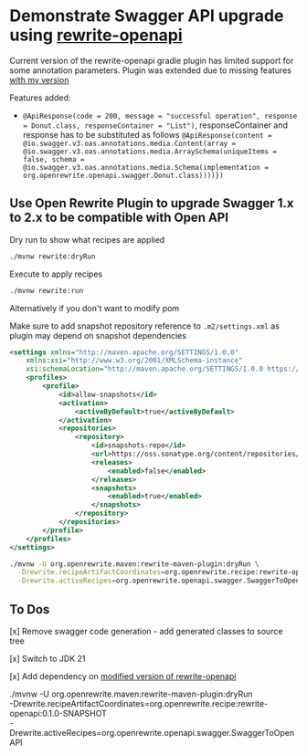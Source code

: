 # Demonstrate Swagger API upgrade using [rewrite-openapi](https://github.com/openrewrite/rewrite-openapi)

Current version of the rewrite-openapi gradle plugin has limited support for some annotation parameters.
Plugin was extended due to missing features [with my version](https://github.com/poprygun/rewrite-openapi)

Features added:

- `@ApiResponse(code = 200, message = "successful operation", response = Donut.class, responseContainer = "List")`, responseContainer
  and response has to be substituted as follows `@ApiResponse(content = @io.swagger.v3.oas.annotations.media.Content(array = @io.swagger.v3.oas.annotations.media.ArraySchema(uniqueItems = false, schema = @io.swagger.v3.oas.annotations.media.Schema(implementation = org.openrewrite.openapi.swagger.Donut.class))))})`


## Use Open Rewrite Plugin to upgrade Swagger 1.x to 2.x to be compatible with Open API

Dry run to show what recipes are applied

```bash
./mvnw rewrite:dryRun
```

Execute to apply recipes

```bash
./mvnw rewrite:run
```

Alternatively if you don't want to modify pom

Make sure to add snapshot repository reference to `.m2/settings.xml` as plugin may depend on snapshot dependencies

```xml
<settings xmlns="http://maven.apache.org/SETTINGS/1.0.0"
    xmlns:xsi="http://www.w3.org/2001/XMLSchema-instance"
    xsi:schemaLocation="http://maven.apache.org/SETTINGS/1.0.0 https://maven.apache.org/xsd/settings-1.0.0.xsd">
    <profiles>
        <profile>
            <id>allow-snapshots</id>
            <activation>
                <activeByDefault>true</activeByDefault>
            </activation>
            <repositories>
                <repository>
                    <id>snapshots-repo</id>
                    <url>https://oss.sonatype.org/content/repositories/snapshots</url>
                    <releases>
                        <enabled>false</enabled>
                    </releases>
                    <snapshots>
                        <enabled>true</enabled>
                    </snapshots>
                </repository>
            </repositories>
        </profile>
    </profiles>
</settings>
```

```bash
./mvnw -U org.openrewrite.maven:rewrite-maven-plugin:dryRun \
  -Drewrite.recipeArtifactCoordinates=org.openrewrite.recipe:rewrite-openapi:0.1.0-SNAPSHOT \
  -Drewrite.activeRecipes=org.openrewrite.openapi.swagger.SwaggerToOpenAPI
```

## To Dos

[x] Remove swagger code generation - add generated classes to source tree

[x] Switch to JDK 21

[x] Add dependency on [modified version of rewrite-openapi](https://github.com/poprygun/rewrite-openapi)

./mvnw -U org.openrewrite.maven:rewrite-maven-plugin:dryRun \
-Drewrite.recipeArtifactCoordinates=org.openrewrite.recipe:rewrite-openapi:0.1.0-SNAPSHOT \
-Drewrite.activeRecipes=org.openrewrite.openapi.swagger.SwaggerToOpenAPI